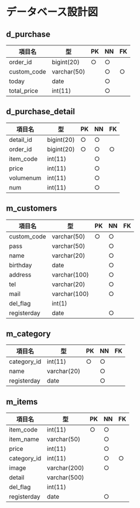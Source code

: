 # データベース設計図
 
## d_purchase
 
|項目名|型|PK|NN|FK|
|-----|--|--|--|--|
|order_id|bigint(20)|○|○||
|custom_code|varchar(50)||○|○|
|today|date||○||
|total_price|int(11)||○||
 
## d_purchase_detail
 
|項目名|型|PK|NN|FK|
|-----|--|--|--|--|
|detail_id|bigint(20)|○|○||
|order_id|bigint(20) |○|○|○|
|item_code|int(11)||○||
|price|int(11)||○||
|volumenum|int(11)||○||
|num|int(11)||○||
 
## m_customers
 
|項目名|型|PK|NN|FK|
|-----|--|--|--|--|
|custom_code|varchar(50)|○|○||
|pass|varchar(50)||○||
|name|varchar(20)||○||
|birthday|date||○||
|address|varchar(100)||○||
|tel|varchar(20)||○||
|mail|varchar(100)||○||
|del_flag|int(1)||||
|registerday|date||○||
 
## m_category
 
|項目名|型|PK|NN|FK|
|-----|--|--|--|--|
|category_id|int(11)|○|○||
|name|varchar(20)||○||
|registerday|date||○||
 
## m_items
 
|項目名|型|PK|NN|FK|
|-----|--|--|--|--|
|item_code|int(11)|○|○||
|item_name|varchar(50)||○||
|price|int(11)||○||
|category_id|int(11)||○|○|
|image|varchar(200)||○||
|detail|varchar(500)||||
|del_flag|int(11)||||
|registerday|date||○||
